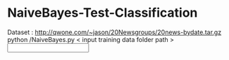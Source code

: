 # NaiveBayes-Test-Classification

Dataset : 
http://qwone.com/~jason/20Newsgroups/20news-bydate.tar.gz
python <file path>/NaiveBayes.py < input training data folder path > <input test folder path> 
